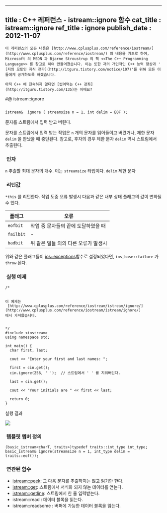 ----------------
title : C++ 레퍼런스 - istream::ignore 함수
cat_title :  istream::ignore
ref_title : ignore
publish_date : 2012-11-07
--------------

```warning
이 레퍼런스의 모든 내용은 [http://www.cplusplus.com/reference/iostream/](http://www.cplusplus.com/reference/iostream/) 의 내용을 기초로 하여, Microsoft 의 MSDN 과 Bjarne Stroustrup 의 책 <<The C++ Programming Language>> 를 참고로 하여 만들어졌습니다. 이는 또한 저의 개인적인 C++ 능력 향상과 ' [저의 모토인 지식 전파](http://itguru.tistory.com/notice/107)'를 위해 모든 이들에게 공개하도록 하겠습니다.
```

```info
아직 C++ 에 친숙하지 않다면 [씹어먹는 C++ 강좌](http://itguru.tistory.com/135)는 어때요?
```

#@ istream::ignore

```info

istream&  ignore ( streamsize n = 1, int delim = EOF );
```

문자를 스트림에서 입력 받고 버린다.


문자를 스트림에서 입력 받는 작업은 `n` 개의 문자를 읽어들이고 버렸거나, 제한 문자 `delim` 을 만났을 때 중단된다. 참고로, 후자의 경우 제한 문자 `delim` 역시 스트림에서 추출된다.

###  인자

`n`
추출할 최대 문자의 개수. 이는 `streamsize` 타입이다.
`delim`
제한 문자



###  리턴값


`*this` 를 리턴한다.
작업 도중 오류 발생시 다음과 같은 내부 상태 플래그의 값이 변화될 수 있다.

|플래그|오류|
|-----|----|
|`eofbit`|작업 중 문자들의 끝에 도달하였을 때|
|`failbit`| -|
|`badbit`|위 같은 일들 외의 다른 오류가 발생시|



위와 같은 플래그들이 [ios::exceptions](http://itguru.tistory.com/150)함수로 설정되었다면, `ios_base::failure` 가 `throw` 된다.


###  실행 예제





```cpp-formatted
/*


이 예제는
 [http://www.cplusplus.com/reference/iostream/istream/ignore/](http://www.cplusplus.com/reference/iostream/istream/ignore/)
에서 가져왔습니다.


*/
#include <iostream>
using namespace std;

int main() {
  char first, last;

  cout << "Enter your first and last names: ";

  first = cin.get();
  cin.ignore(256, ' ');  // 스트림에서 ' ' 를 지워버린다.

  last = cin.get();

  cout << "Your initials are " << first << last;

  return 0;
}
```

실행 결과

![](http://img1.daumcdn.net/thumb/R1920x0/?fname=http%3A%2F%2Fcfile29.uf.tistory.com%2Fimage%2F01016F33509A678D2D4CCE)


###  템플릿 멤버 정의


```cpp-formatted
(basic_istream<charT, traits>)typedef traits::int_type int_type;
basic_istream& ignore(streamsize n = 1, int_type delim = traits::eof());
```

###  연관된 함수

*  [istream::peek](http://itguru.tistory.com/194): 그 다음 문자를 추출하지는 않고 읽기만 한다.
*  [istream::get](http://itguru.tistory.com/191): 스트림에서 서식화 되지 않는 데이터를 얻는다.
*  [istream::getline](http://itguru.tistory.com/149): 스트림에서 한 줄 입력받는다.
* istream::read : 데이터 블록을 읽는다.
* istream::readsome : 버퍼에 가능한 데이터 블록을 읽는다.